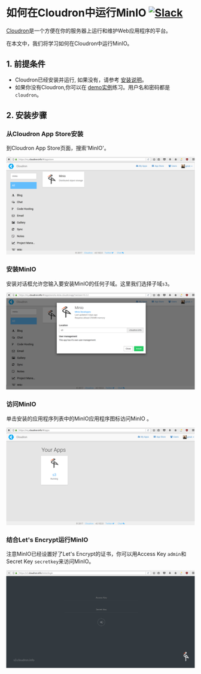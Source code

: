 # 如何在Cloudron中运行MinIO [![Slack](https://slack.min.io/slack?type=svg)](https://slack.min.io)

[Cloudron](https://cloudron.io)是一个方便在你的服务器上运行和维护Web应用程序的平台。 

在本文中，我们将学习如何在Cloudron中运行MinIO。

## 1. 前提条件

* Cloudron已经安装并运行, 如果没有，请参考 [安装说明](https://cloudron.io/get.html#selfhost)。
* 如果你没有Cloudron,你可以在 [demo实例](https://my-demo.cloudron.me)练习。用户名和密码都是`cloudron`。

## 2. 安装步骤

### 从Cloudron App Store安装

到Cloudron App Store页面，搜索'MinIO'。

  ![MinIO in Cloudron App Store](../screenshots/cloudron/appstore.png)


### 安装MinIO

安装对话框允许您输入要安装MinIO的任何子域。这里我们选择子域`s3`。

  ![Install Cloudron](../screenshots/cloudron/install.png)

### 访问MinIO

单击安装的应用程序列表中的MinIO应用程序图标访问MinIO 。

  ![MinIO is installed on Cloudron](../screenshots/cloudron/installed.png)

### 结合Let's Encrypt运行MinIO

注意MinIO已经设置好了Let's Encrypt的证书，你可以用Access Key `admin`和Secret Key `secretkey`来访问MinIO。

  ![MinIO运行于Cloudron](../screenshots/cloudron/running.png)

